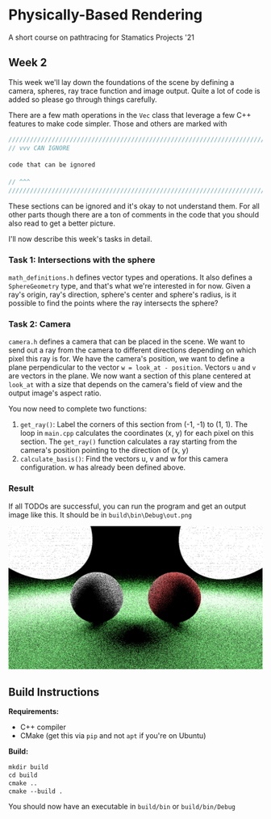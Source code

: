 # Physically-Based Rendering

A short course on pathtracing for Stamatics Projects '21

## Week 2

This week we'll lay down the foundations of the scene by defining a camera, spheres, ray trace function and image output. Quite a lot of code is added so please go through things carefully.

There are a few math operations in the `Vec` class that leverage a few C++ features to make code simpler. Those and others are marked with
```cpp
///////////////////////////////////////////////////////////////////////////////
// vvv CAN IGNORE

code that can be ignored

// ^^^
///////////////////////////////////////////////////////////////////////////////
```
These sections can be ignored and it's okay to not understand them. For all other parts though there are a ton of comments in the code that you should also read to get a better picture.

I'll now describe this week's tasks in detail.

### Task 1: Intersections with the sphere

`math_definitions.h` defines vector types and operations. It also defines a `SphereGeometry` type, and that's what we're interested in for now. Given a ray's origin, ray's direction, sphere's center and sphere's radius, is it possible to find the points where the ray intersects the sphere?

### Task 2: Camera

`camera.h` defines a camera that can be placed in the scene. We want to send out a ray from the camera to different directions depending on which pixel this ray is for. We have the camera's position, we want to define a plane perpendicular to the vector `w = look_at - position`. Vectors `u` and `v` are vectors in the plane. We now want a section of this plane centered at `look_at` with a size that depends on the camera's field of view and the output image's aspect ratio.

You now need to complete two functions:
1. `get_ray()`: Label the corners of this section from (-1, -1) to (1, 1). The loop in `main.cpp` calculates the coordinates (x, y) for each pixel on this section. The `get_ray()` function calculates a ray starting from the camera's position pointing to the direction of (x, y)
1. `calculate_basis()`: Find the vectors u, v and w for this camera configuration. w has already been defined above.

### Result

If all TODOs are successful, you can run the program and get an output image like this. It should be in `build\bin\Debug\out.png`

![out.png](screenshots/out.png)

## Build Instructions

**Requirements:**
- C++ compiler
- CMake (get this via `pip` and not `apt` if you're on Ubuntu)

**Build:**

```
mkdir build
cd build
cmake ..
cmake --build .
```

You should now have an executable in `build/bin` or `build/bin/Debug`
